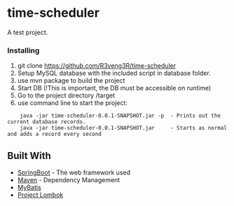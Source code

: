 # time-scheduler
A test project.

### Installing
1. git clone https://github.com/R3veng3R/time-scheduler
2. Setup MySQL database with the included script in database folder.
3. use mvn package to build the project
4. Start DB (!This is important, the DB must be accessible on runtime)
5. Go to the project directory /target
6. use command line to start the project:
```
    java -jar time-scheduler-0.0.1-SNAPSHOT.jar -p  - Prints out the current database records.
    java -jar time-scheduler-0.0.1-SNAPSHOT.jar     - Starts as normal and adds a record every second
```

## Built With

* [SpringBoot](https://projects.spring.io/spring-boot/) - The web framework used
* [Maven](https://maven.apache.org/) - Dependency Management
* [MyBatis](http://blog.mybatis.org/)
* [Project Lombok](https://projectlombok.org/)